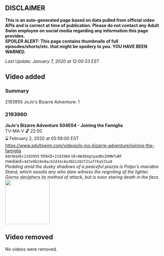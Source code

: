 ## DISCLAIMER
**This is an auto-generated page based on data pulled from official video APIs and is correct at time of publication. Please do not contact any Adult Swim employee on social media regarding any information this page provides.**  
**SPOILER ALERT: This page contains thumbnails of full episodes/shorts/etc. that might be spoilery to you. YOU HAVE BEEN WARNED.**  

_Last Update: January 7, 2020 at 12:00:33 EST_
## Video added
### Summary
2193955 JoJo's Bizarre Adventure: 1  
### 2193960
**JoJo's Bizarre Adventure S04E04 - Joining the Famiglia**  
TV-MA-V 🔓 22:50  
⌛ February 2, 2020 at 05:59:00 EST  
https://www.adultswim.com/videos/jo-jos-bizarre-adventure/joining-the-famiglia  
seriesid=`2193955` titleid=`2193960` id=`AW304gtpadNs2hMNfuWT` mediaid=`447e9b24e9ac62d34c8a36b1282f21aff6a531a8`  
_Plodding amid the dusky shadows of a peaceful piazza is Polpo's macabre Stand, which assails any who dare witness the reigniting of the lighter. Giorno deciphers its method of attack, but is soon staring death in the face._  
<a href="https://media.cdn.adultswim.com/uploads/20191022/thumbnails/2_1910221511494-jojo_goldenwind_004.jpg"><img src="https://media.cdn.adultswim.com/uploads/20191022/thumbnails/2_1910221511494-jojo_goldenwind_004.jpg" height="144px" /></a>
## Video removed
No videos were removed.  
